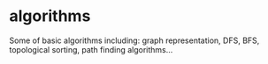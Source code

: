# algorithms
Some of basic algorithms including: graph representation, DFS, BFS, topological sorting, path finding algorithms...
